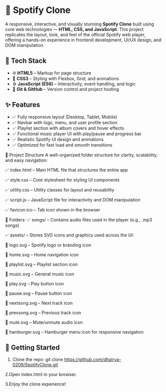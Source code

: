# 🎵 Spotify Clone

A responsive, interactive, and visually stunning **Spotify Clone** built using core web technologies — **HTML, CSS, and JavaScript**. This project replicates the layout, look, and feel of the official Spotify web player, offering a hands-on experience in frontend development, UI/UX design, and DOM manipulation.

## 🔧 Tech Stack

- 🌐 **HTML5** – Markup for page structure  
- 🎨 **CSS3** – Styling with Flexbox, Grid, and animations  
- ⚙️ **JavaScript (ES6)** – Interactivity, event handling, and logic  
- 🧰 **Git & GitHub** – Version control and project hosting 

## ✨ Features

- ✅ Fully responsive layout (Desktop, Tablet, Mobile)
- ✅ Navbar with logo, menu, and user profile section
- ✅ Playlist section with album covers and hover effects
- ✅ Functional music player UI with play/pause and progress bar
- ✅ Realistic Spotify UI design and animations
- ✅ Optimized for fast load and smooth transitions


📂 Project Structure
A well-organized folder structure for clarity, scalability, and easy navigation:

✅ index.html – Main HTML file that structures the entire app

✅ style.css – Core stylesheet for styling UI components

✅ utility.css – Utility classes for layout and reusability

✅ script.js – JavaScript file for interactivity and DOM manipulation

✅ favicon.ico – Tab icon shown in the browser

📁 Folders:
✅ songs/ – Contains audio files used in the player (e.g., .mp3 songs)

✅ assets/ – Stores SVG icons and graphics used across the UI:

🔸 logo.svg – Spotify logo or branding icon

🔸 home.svg – Home navigation icon

🔸 playlist.svg – Playlist section icon

🔸 music.svg – General music icon

🔸 play.svg – Play button icon

🔸 pause.svg – Pause button icon

🔸 nextsong.svg – Next track icon

🔸 prevsong.svg – Previous track icon

🔸 mute.svg – Mute/unmute audio icon

🔸 hamburger.svg – Hamburger menu icon for responsive navigation

## 🚀 Getting Started

1. Clone the repo:
   git clone https://github.com/dhairya-0209/SpotifyClone.git
   
2.Open index.html in your browser.

3.Enjoy the clone experience!




